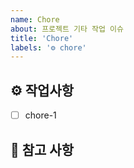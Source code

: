```yaml
---
name: Chore
about: 프로젝트 기타 작업 이슈
title: 'Chore'
labels: '⚙️ chore'
---
```


## ⚙️ 작업사항

<!-- 어떤 기타 작업을 진행했는지 알려주세요. -->

- [ ] chore-1

## 📖 참고 사항

<!-- 레퍼런스, 스크린샷 등을 넣어 주세요. -->
